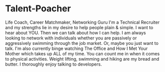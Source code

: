 # Talent-Poacher
Life Coach, Career Matchmaker, Networking Guru
I'm a Technical Recruiter and my strengths lie in my desire to help people plain & simple. I want to hear about YOU. Then we can talk about how I can help. 
I am always looking to network with individuals whether you are passively or aggressively swimming through the job market. Or, maybe you just want to talk.
I'm also currently binge watching The Office and How I Met Your Mother which takes up ALL of my time.
You can count me in when it comes to physical activities. Weight lifting, swimming and hiking are my bread and butter. 
I thoroughly enjoy talking to developers.
